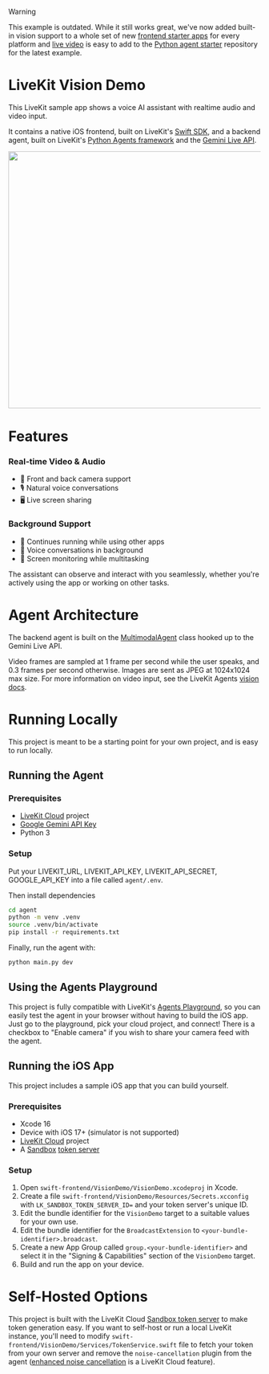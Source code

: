 > [!WARNING]
> This example is outdated. While it still works great, we've now added built-in vision support to a whole set of new [frontend starter apps](https://docs.livekit.io/agents/start/frontend/#starter-apps) for every platform and [live video](https://docs.livekit.io/agents/build/vision/#video) is easy to add to the [Python agent starter](https://github.com/livekit-example/agent-starter-python) repository for the latest example.

# LiveKit Vision Demo

This LiveKit sample app shows a voice AI assistant with realtime audio and video input.

It contains a native iOS frontend, built on LiveKit's [Swift SDK](https://github.com/livekit/client-sdk-swift), and a backend agent, built on LiveKit's [Python Agents framework](https://github.com/livekit/agents) and the [Gemini Live API](https://ai.google.dev/gemini-api/docs/live).

<img src="screenshot.jpg" height="512">

# Features

### Real-time Video & Audio
- 📱 Front and back camera support
- 🎙️ Natural voice conversations
- 🖥️ Live screen sharing

### Background Support
- 🔄 Continues running while using other apps
- 💬 Voice conversations in background
- 👀 Screen monitoring while multitasking

The assistant can observe and interact with you seamlessly, whether you're actively using the app or working on other tasks.

# Agent Architecture

The backend agent is built on the [MultimodalAgent](https://docs.livekit.io/agents/voice-agent/multimodal/) class hooked up to the Gemini Live API.

Video frames are sampled at 1 frame per second while the user speaks, and 0.3 frames per second otherwise. Images are sent as JPEG at 1024x1024 max size.  For more information on video input, see the LiveKit Agents [vision docs](https://docs.livekit.io/agents/voice/vision#video).

# Running Locally

This project is meant to be a starting point for your own project, and is easy to run locally.

## Running the Agent

### Prerequisites

- [LiveKit Cloud](https://cloud.livekit.io) project
- [Google Gemini API Key](https://console.cloud.google.com/apis/library/generativelanguage.googleapis.com)
- Python 3

### Setup

Put your LIVEKIT_URL, LIVEKIT_API_KEY, LIVEKIT_API_SECRET, GOOGLE_API_KEY into a file called `agent/.env`.

Then install dependencies

```bash
cd agent
python -m venv .venv
source .venv/bin/activate
pip install -r requirements.txt
```

Finally, run the agent with:

```bash
python main.py dev
```

## Using the Agents Playground

This project is fully compatible with LiveKit's [Agents Playground](https://agents-playground.livekit.io), so you can easily test the agent in your browser without having to build the iOS app. Just go to the playground, pick your cloud project, and connect! There is a checkbox to "Enable camera" if you wish to share your camera feed with the agent.

## Running the iOS App

This project includes a sample iOS app that you can build yourself.

### Prerequisites

- Xcode 16
- Device with iOS 17+ (simulator is not supported)
- [LiveKit Cloud](https://cloud.livekit.io) project
- A [Sandbox](https://docs.livekit.io/cloud/sandbox/) [token server](https://cloud.livekit.io/projects/p_/sandbox/templates/token-server)

### Setup

1. Open `swift-frontend/VisionDemo/VisionDemo.xcodeproj` in Xcode.
2. Create a file `swift-frontend/VisionDemo/Resources/Secrets.xcconfig` with `LK_SANDBOX_TOKEN_SERVER_ID=` and your token server's unique ID.
3. Edit the bundle identifier for the `VisionDemo` target to a suitable values for your own use.
4. Edit the bundle identifier for the `BroadcastExtension` to `<your-bundle-identifier>.broadcast`.
4. Create a new App Group called `group.<your-bundle-identifier>` and select it in the "Signing & Capabilities" section of the `VisionDemo` target.
7. Build and run the app on your device.

# Self-Hosted Options

This project is built with the LiveKit Cloud [Sandbox token server](https://cloud.livekit.io/projects/p_/sandbox/templates/token-server) to make token generation easy. If you want to self-host or run a local LiveKit instance, you'll need to modify `swift-frontend/VisionDemo/Services/TokenService.swift` file to fetch your token from your own server and remove the `noise-cancellation` plugin from the agent ([enhanced noise cancellation](https://docs.livekit.io/cloud/noise-cancellation/) is a LiveKit Cloud feature).

